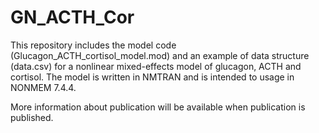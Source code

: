# GN_ACTH_Cor

This repository includes the model code (Glucagon_ACTH_cortisol_model.mod) and an example of data structure (data.csv) for a nonlinear mixed-effects model of glucagon, ACTH and cortisol. 
The model is written in NMTRAN and is intended to usage in NONMEM 7.4.4.

More information about publication will be available when publication is published.
